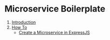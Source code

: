 # Microservice Boilerplate

1. [Introduction](docs/introduction)
2. [How To](docs/how-to)
   - [Create a Microservice in ExpressJS](docs/how-to/1.%20create-express-microservice.md)
